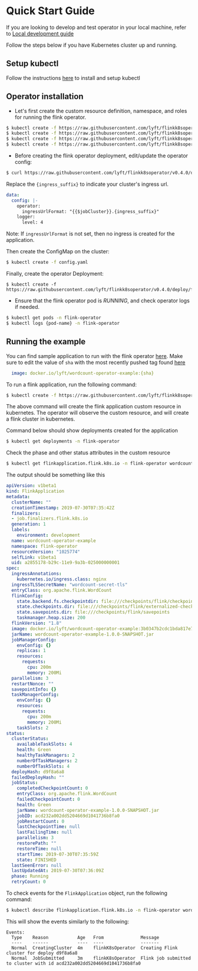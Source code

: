 # Quick Start Guide

If you are looking to develop and test operator in your local machine, refer to [Local development guide](local_dev.md)

Follow the steps below if you have Kubernetes cluster up and running.

## Setup kubectl
Follow the instructions [here](https://kubernetes.io/docs/tasks/tools/install-kubectl/) to install and setup kubectl

## Operator installation

* Let's first create the custom resource definition, namespace, and roles for running the flink operator.

```bash
$ kubectl create -f https://raw.githubusercontent.com/lyft/flinkk8soperator/v0.4.0/deploy/crd.yaml
$ kubectl create -f https://raw.githubusercontent.com/lyft/flinkk8soperator/v0.4.0/deploy/namespace.yaml
$ kubectl create -f https://raw.githubusercontent.com/lyft/flinkk8soperator/v0.4.0/deploy/role.yaml
$ kubectl create -f https://raw.githubusercontent.com/lyft/flinkk8soperator/v0.4.0/deploy/role-binding.yaml
```

* Before creating the flink operator deployment, edit/update the operator config:

``` bash
$ curl https://raw.githubusercontent.com/lyft/flinkk8soperator/v0.4.0/deploy/config.yaml
```

Replace the `{ingress_suffix}` to indicate your cluster's ingress url.

```yaml
data:
  config: |-
    operator:
      ingressUrlFormat: "{{$jobCluster}}.{ingress_suffix}"
    logger:
      level: 4
```

Note: If `ingressUrlFormat` is not set, then no ingress is created for the application.

Then create the ConfigMap on the cluster:
```bash
$ kubectl create -f config.yaml
```

Finally, create the operator Deployment:
```
$ kubectl create -f https://raw.githubusercontent.com/lyft/flinkk8soperator/v0.4.0/deploy/flinkk8soperator.yaml
```

* Ensure that the flink operator pod is *RUNNING*, and check operator logs if needed.

```bash
$ kubectl get pods -n flink-operator
$ kubectl logs {pod-name} -n flink-operator
```

## Running the example

You can find sample application to run with the flink operator [here](/examples/wordcount/).
Make sure to edit the value of `sha` with the most recently pushed tag found [here](https://hub.docker.com/r/lyft/wordcount-operator-example/tags)
```yaml
  image: docker.io/lyft/wordcount-operator-example:{sha}
```

To run a flink application, run the following command:

```bash
$ kubectl create -f https://raw.githubusercontent.com/lyft/flinkk8soperator/v0.4.0/examples/wordcount/flink-operator-custom-resource.yaml
```

The above command will create the flink application custom resource in kubernetes. The operator will observe the custom resource, and will create a flink cluster in kubernetes.

Command below should show deployments created for the application
```bash
$ kubectl get deployments -n flink-operator
```

Check the phase and other status attributes in the custom resource
```bash
$ kubectl get flinkapplication.flink.k8s.io -n flink-operator wordcount-operator-example -o yaml
```

The output should be something like this
```yaml
apiVersion: v1beta1
kind: FlinkApplication
metadata:
  clusterName: ""
  creationTimestamp: 2019-07-30T07:35:42Z
  finalizers:
  - job.finalizers.flink.k8s.io
  generation: 1
  labels:
    environment: development
  name: wordcount-operator-example
  namespace: flink-operator
  resourceVersion: "1025774"
  selfLink: v1beta1
  uid: a2855178-b29c-11e9-9a3b-025000000001
spec:
  ingressAnnotations:
    kubernetes.io/ingress.class: nginx
  ingressTLSSecretName: "wordcount-secret-tls"
  entryClass: org.apache.flink.WordCount
  flinkConfig:
    state.backend.fs.checkpointdir: file:///checkpoints/flink/checkpoints
    state.checkpoints.dir: file:///checkpoints/flink/externalized-checkpoints
    state.savepoints.dir: file:///checkpoints/flink/savepoints
    taskmanager.heap.size: 200
  flinkVersion: "1.8"
  image: docker.io/lyft/wordcount-operator-example:3b0347b2cdc1bda817e72b3099dac1c1b1363311
  jarName: wordcount-operator-example-1.0.0-SNAPSHOT.jar
  jobManagerConfig:
    envConfig: {}
    replicas: 1
    resources:
      requests:
        cpu: 200m
        memory: 200Mi
  parallelism: 3
  restartNonce: ""
  savepointInfo: {}
  taskManagerConfig:
    envConfig: {}
    resources:
      requests:
        cpu: 200m
        memory: 200Mi
    taskSlots: 2
status:
  clusterStatus:
    availableTaskSlots: 4
    health: Green
    healthyTaskManagers: 2
    numberOfTaskManagers: 2
    numberOfTaskSlots: 4
  deployHash: d9f8a6a8
  failedDeployHash: ""
  jobStatus:
    completedCheckpointCount: 0
    entryClass: org.apache.flink.WordCount
    failedCheckpointCount: 0
    health: Green
    jarName: wordcount-operator-example-1.0.0-SNAPSHOT.jar
    jobID: acd232a002dd5204669d1041736b8fa0
    jobRestartCount: 0
    lastCheckpointTime: null
    lastFailingTime: null
    parallelism: 3
    restorePath: ""
    restoreTime: null
    startTime: 2019-07-30T07:35:59Z
    state: FINISHED
  lastSeenError: null
  lastUpdatedAt: 2019-07-30T07:36:09Z
  phase: Running
  retryCount: 0
```

To check events for the `FlinkApplication` object, run the following command:

```bash
$ kubectl describe flinkapplication.flink.k8s.io -n flink-operator wordcount-operator-example
```

This will show the events similarly to the following:

```
Events:
  Type    Reason           Age   From              Message
  ----    ------           ----  ----              -------
  Normal  CreatingCluster  4m    flinkK8sOperator  Creating Flink cluster for deploy d9f8a6a8
  Normal  JobSubmitted     3m    flinkK8sOperator  Flink job submitted to cluster with id acd232a002dd5204669d1041736b8fa0
```
